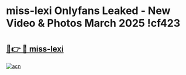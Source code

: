# miss-lexi Onlyfans Leaked - New Video & Photos March 2025 !cf423

# <h2><a href="https://oibwuj.iuczelnia.edu.pl?title=miss-lexi&ref=cf423">🔗👉 🔴 miss-lexi</a></h2>

[![acn](https://github.com/user-attachments/assets/0f9c940e-d8b0-45ae-aac7-cd30a18b3e1c)](https://oibwuj.iuczelnia.edu.pl?title=miss-lexi&ref=cf423)

